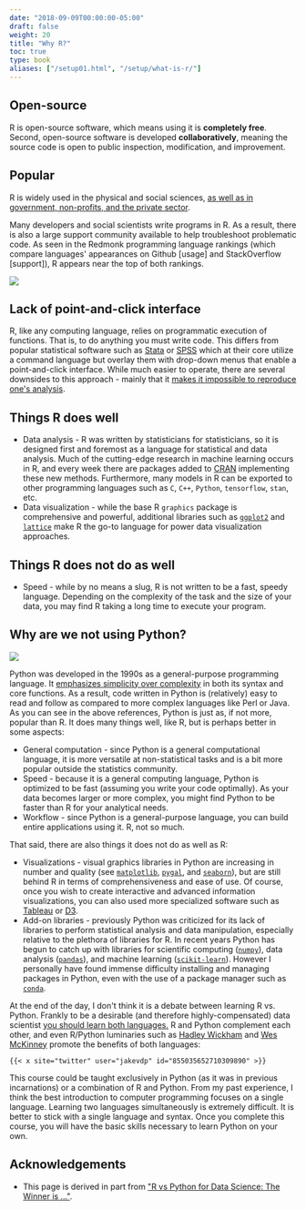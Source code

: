 ```yaml
---
date: "2018-09-09T00:00:00-05:00"
draft: false
weight: 20
title: "Why R?"
toc: true
type: book
aliases: ["/setup01.html", "/setup/what-is-r/"]
---
```


## Open-source

R is open-source software, which means using it is **completely free**. Second, open-source software is developed **collaboratively**, meaning the source code is open to public inspection, modification, and improvement.

## Popular

R is widely used in the physical and social sciences, [as well as in government, non-profits, and the private sector](http://spectrum.ieee.org/static/interactive-the-top-programming-languages-2016).

Many developers and social scientists write programs in R. As a result, there is also a large support community available to help troubleshoot problematic code. As seen in the Redmonk programming language rankings (which compare languages' appearances on Github [usage] and StackOverflow [support]), R appears near the top of both rankings.

[![](/img/lang.rank_.618-1-1024x708.png)](https://redmonk.com/sogrady/2018/08/10/language-rankings-6-18/)

## Lack of point-and-click interface

R, like any computing language, relies on programmatic execution of functions. That is, to do anything you must write code. This differs from popular statistical software such as [Stata](http://www.stata.com/) or [SPSS](http://www.ibm.com/analytics/us/en/technology/spss/) which at their core utilize a command language but overlay them with drop-down menus that enable a point-and-click interface. While much easier to operate, there are several downsides to this approach - mainly that it [makes it impossible to reproduce one's analysis](https://web.stanford.edu/~gentzkow/research/CodeAndData.pdf).

## Things R does well

* Data analysis - R was written by statisticians for statisticians, so it is designed first and foremost as a language for statistical and data analysis. Much of the cutting-edge research in machine learning occurs in R, and every week there are packages added to [CRAN](https://cran.r-project.org/) implementing these new methods. Furthermore, many models in R can be exported to other programming languages such as `C`, `C++`, `Python`, `tensorflow`, `stan`, etc.
* Data visualization - while the base R `graphics` package is comprehensive and powerful, additional libraries such as [`ggplot2`](http://docs.ggplot2.org/current/) and [`lattice`](https://cran.r-project.org/web/packages/lattice/index.html) make R the go-to language for power data visualization approaches.

## Things R does not do as well

* Speed - while by no means a slug, R is not written to be a fast, speedy language. Depending on the complexity of the task and the size of your data, you may find R taking a long time to execute your program.

## Why are we not using Python?

[![](/img/xkcd_python.png)](https://xkcd.com/353/)

Python was developed in the 1990s as a general-purpose programming language. It [emphasizes simplicity over complexity](https://en.wikipedia.org/wiki/Zen_of_Python) in both its syntax and core functions. As a result, code written in Python is (relatively) easy to read and follow as compared to more complex languages like Perl or Java. As you can see in the above references, Python is just as, if not more, popular than R. It does many things well, like R, but is perhaps better in some aspects:

* General computation - since Python is a general computational language, it is more versatile at non-statistical tasks and is a bit more popular outside the statistics community.
* Speed - because it is a general computing language, Python is optimized to be fast (assuming you write your code optimally). As your data becomes larger or more complex, you might find Python to be faster than R for your analytical needs.
* Workflow - since Python is a general-purpose language, you can build entire applications using it. R, not so much.

That said, there are also things it does not do as well as R:

* Visualizations - visual graphics libraries in Python are increasing in number and quality (see [`matplotlib`](http://matplotlib.org/), [`pygal`](http://www.pygal.org/en/stable/), and [`seaborn`](https://stanford.edu/~mwaskom/software/seaborn/)), but are still behind R in terms of comprehensiveness and ease of use. Of course, once you wish to create interactive and advanced information visualizations, you can also used more specialized software such as [Tableau](http://www.tableau.com/) or [D3](https://d3js.org/).
* Add-on libraries - previously Python was criticized for its lack of libraries to perform statistical analysis and data manipulation, especially relative to the plethora of libraries for R. In recent years Python has begun to catch up with libraries for scientific computing ([`numpy`](http://www.numpy.org/)), data analysis ([`pandas`](http://pandas.pydata.org/)), and machine learning ([`scikit-learn`](http://scikit-learn.org/stable/)). However I personally have found immense difficulty installing and managing packages in Python, even with the use of a package manager such as [`conda`](https://conda.io/docs/).

At the end of the day, I don't think it is a debate between learning R vs. Python. Frankly to be a desirable (and therefore highly-compensated) data scientist [you should learn both languages.](https://blog.usejournal.com/python-vs-and-r-for-data-science-833b48ccc91d) R and Python complement each other, and even R/Python luminaries such as [Hadley Wickham](https://twitter.com/hadleywickham) and [Wes McKinney](https://ursalabs.org/) promote the benefits of both languages:

`{{< x site="twitter" user="jakevdp" id="855035652710309890" >}}`


This course could be taught exclusively in Python (as it was in previous incarnations) or a combination of R and Python. From my past experience, I think the best introduction to computer programming focuses on a single language. Learning two languages simultaneously is extremely difficult. It is better to stick with a single language and syntax. Once you complete this course, you will have the basic skills necessary to learn Python on your own.

## Acknowledgements

* This page is derived in part from ["R vs Python for Data Science: The Winner is …"](http://www.kdnuggets.com/2015/05/r-vs-python-data-science.html).
